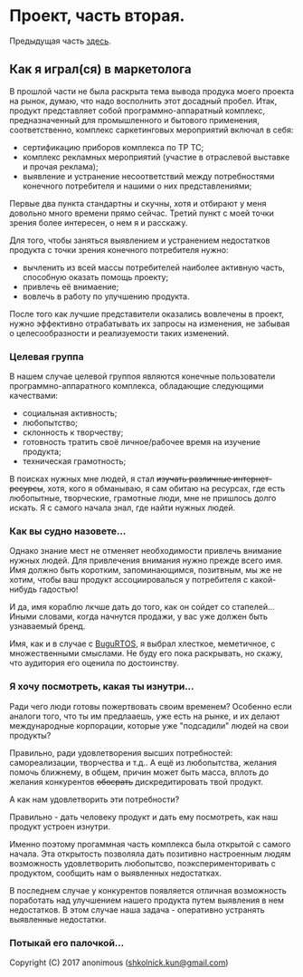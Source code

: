# Проект, часть вторая.
Предыдущая часть [здесь](../story_1.md).

## Как я играл(ся) в маркетолога
В прошлой части не была раскрыта тема вывода продука моего проекта на рынок, думаю, что надо восполнить этот досадный пробел.
Итак, продукт представляет собой программно-аппаратный комплекс, предназначенный для промышленного и бытового применения, соответственно, комплекс саркетинговых мероприятий включал в себя:

 * сертификацию приборов комплекса по ТР ТС;
 * комплекс рекламных мероприятий (участие в отраслевой выставке и прочая реклама);
 * выявление и устранение несоответствий между потребностями конечного потребителя и нашими о них представлениями;

Первые два пункта стандартны и скучны, хотя и отбирают у меня довольно много времени прямо сейчас. 
Третий пункт с моей точки зрения более интересен, о нем я и расскажу.

Для того, чтобы заняться выявлением и устранением недостатков продукта с точки зрения конечного потребителя нужно:

  * вычленить из всей массы потребителей наиболее активную часть, способную оказать помощь проекту;
  * привлечь её внимаение;
  * вовлечь в работу по улучшению продукта.
  
После того как лучшие представители оказались вовлечены в проект, нужно эффективно отрабатывать их запросы на изменения, не забывая о целесообразности и реализуемости таких изменений.

### Целевая группа
В нашем случае целевой группоя являются конечные пользователи программно-аппаратного комплекса, обладающие следующими качествами:

  * социальная активность;
  * любопытство;
  * склонность к творчеству;
  * готовность тратить своё личное/рабочее время на изучение продукта;
  * техническая грамотность;

В поисках нужных мне людей, я стал <del>изучать различные интернет-ресурсы</del>, хотя, кого я обманываю, я сам обитаю на ресурсах, где есть любопытные, творческие, грамотные люди, мне не пришлось долго искать. Я с самого начала знал, где найти нужных людей.

### Как вы судно назовете...
Однако знание мест не отменяет необходимости привлечь внимание нужных людей. 
Для привлечения внимания нужно прежде всего имя. Имя должно быть коротким, запоминающимся, позитвным, мы же не хотим, чтобы ваш продукт ассоциировалься у потребителя с какой-нибудь гадостью!

И да, имя кораблю лкчше дать до того, как он сойдет со стапелей... Иными словами, когда начнутся продажи, у вас уже должен быть узнаваемый бренд. 

Имя, как и в случае с [BuguRTOS](https://github.com/shkolnick-kun/bugurtos), я выбрал хлесткое, меметичное, с множественными смыслами. Не буду его пока раскрывать, но скажу, что аудитория его оценила по достоинству.

### Я хочу посмотреть, какая ты изнутри...
Ради чего люди готовы пожертвовать своим временем? Особенно если аналоги того, что ты им предлааешь, уже есть на рынке, и их делают международные корпорации, которые уже "подсадили" людей на свои продукты? 

Правильно, ради удовлетворения высших потребностей: самореализации, творчества и т.д.. А ещё из любопытства, желания помочь ближнему, в общем, причин может быть масса, вплоть до желания конкурентов <del>обосрать</del> дискредитировать твой продукт.

А как нам удовлетворить эти потребности?

Правильно - дать человеку продукт и дать ему посмотреть, как наш продукт устроен изнутри.

Именно поэтому прогаммная часть комплекса была открытой с самого начала. 
Эта открытость позволяла дать позитивно настроенным людям возможность удовлетворить любопытсво, поэксперименторивать с продуктом, сообщить нам о выявленных недостатках. 

В последнем случае у конкурентов появляется отличная возможность поработать над улучшением нашего продукта путем выявления в нем недостатков. В этом случае наша задача - оперативно устранять выявленные недостатки.

### Потыкай его палочкой...


Copyright (C) 2017 anonimous (shkolnick.kun@gmail.com)
